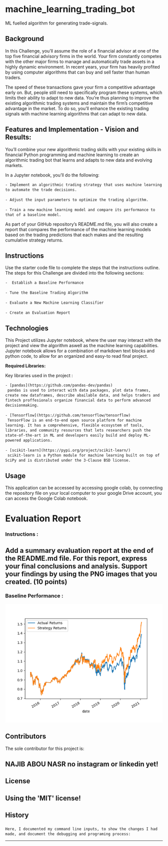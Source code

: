 # machine_learning_trading_bot
ML fuelled algorithm for generating trade-signals.


## Background

In this Challenge, you’ll assume the role of a financial advisor at one of the top five financial advisory firms in the world. Your firm constantly competes with the other major firms to manage and automatically trade assets in a highly dynamic environment. In recent years, your firm has heavily profited by using computer algorithms that can buy and sell faster than human traders.

The speed of these transactions gave your firm a competitive advantage early on. But, people still need to specifically program these systems, which limits their ability to adapt to new data. You’re thus planning to improve the existing algorithmic trading systems and maintain the firm’s competitive advantage in the market. To do so, you’ll enhance the existing trading signals with machine learning algorithms that can adapt to new data.

## Features and Implementation - Vision and Results:

You’ll combine your new algorithmic trading skills with your existing skills in financial Python programming and machine learning to create an algorithmic trading bot that learns and adapts to new data and evolving markets.

In a Jupyter notebook, you’ll do the following:

    - Implement an algorithmic trading strategy that uses machine learning to automate the trade decisions.

    - Adjust the input parameters to optimize the trading algorithm.

    - Train a new machine learning model and compare its performance to that of a baseline model.

As part of your GitHub repository’s README.md file, you will also create a report that compares the performance of the machine learning models based on the trading predictions that each makes and the resulting cumulative strategy returns.

## Instructions 

Use the starter code file to complete the steps that the instructions outline. The steps for this Challenge are divided into the following sections:

    -  Establish a Baseline Performance

    - Tune the Baseline Trading Algorithm

    - Evaluate a New Machine Learning Classifier

    - Create an Evaluation Report


## Technologies

This Project utilizes Jupyter notebook, where the user may interact with the project and view the algorithm aswell as the machine learning capabilities. Jupyter notebook allows for a combination of markdown text blocks and python code, to allow for an organized and easy-to read final project. 

**Required Libraries:**

Key libraries used in the project :

    - [pandas](https://github.com/pandas-dev/pandas)    
     pandas is used to interact with data packages, plot data frames, create new dataframes, describe abailable data, and helps traders and fintech proffesionals organize financial data to perform advanced decisionmaking. 

    - [Tensorflow](https://github.com/tensorflow/tensorflow)
     TensorFlow is an end-to-end open source platform for machine learning. It has a comprehensive, flexible ecosystem of tools, libraries, and community resources that lets researchers push the state-of-the-art in ML and developers easily build and deploy ML-powered applications.

    - [scikit-learn](https://pypi.org/project/scikit-learn/)
     scikit-learn is a Python module for machine learning built on top of SciPy and is distributed under the 3-Clause BSD license.

    
## Usage

This application can be accessed by accessing google colab, by connecting the repository file on your local computer to your google Drive account, you can access the Google Colab notebook.




# Evaluation Report


### Instructions :
 Add a summary evaluation report at the end of the README.md file. For this report, express your final conclusions and analysis. Support your findings by using the PNG images that you created. (10 points)
---

### Baseline Performance :

![Alt Text](Images/baseline.png)



## Contributors

The sole contributor for this project is:

**NAJIB ABOU NASR**
 no instagram or linkedin yet!
---

## License

Using the 'MIT' license!
--- 

## History

### 
    Here, I documented my command line inputs, to show the changes I had made, and document the debugging and programing process:  
---



